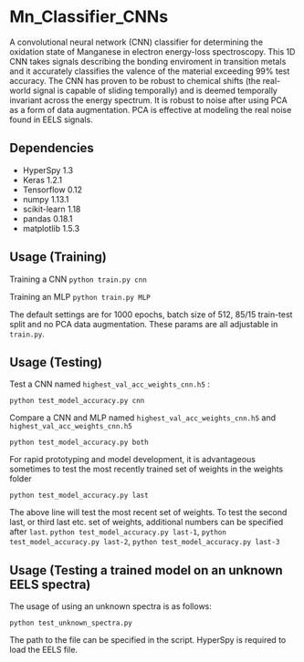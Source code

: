 # Mn_Classifier_CNNs
A convolutional neural network (CNN) classifier for determining the oxidation state of Manganese in electron energy-loss spectroscopy. This 1D CNN takes signals describing the bonding enviroment in transition metals and it accurately classifies the valence of the material exceeding 99% test accuracy. The CNN has proven to be robust to chemical shifts (the real-world signal is capable of sliding temporally) and is deemed temporally invariant across the energy spectrum. It is robust to noise after using PCA as a form of data augmentation. PCA is effective at modeling the real noise found in EELS signals.

## Dependencies
- HyperSpy 1.3
- Keras 1.2.1
- Tensorflow 0.12
- numpy 1.13.1
- scikit-learn 1.18
- pandas 0.18.1
- matplotlib 1.5.3

## Usage (Training)

Training a CNN
`python train.py cnn` 

Training an MLP
`python train.py MLP`

The default settings are for 1000 epochs, batch size of 512, 85/15 train-test split and no PCA data augmentation. These params are all adjustable in `train.py`.

## Usage (Testing)

Test a CNN named `highest_val_acc_weights_cnn.h5` :
  
  `python test_model_accuracy.py cnn`

Compare a CNN and MLP named `highest_val_acc_weights_cnn.h5` and `highest_val_acc_weights_cnn.h5`

`python test_model_accuracy.py both`


For rapid prototyping and model development, it is advantageous sometimes to test the most recently trained set of weights in the weights folder

`python test_model_accuracy.py last`

The above line will test the most recent set of weights. To test the second last, or third last etc. set of weights, additional numbers can be specified after `last`.
`python test_model_accuracy.py last-1`, `python test_model_accuracy.py last-2`, `python test_model_accuracy.py last-3`


## Usage (Testing a trained model on an unknown EELS spectra)

The usage of using an unknown spectra is as follows:

`python test_unknown_spectra.py`

The path to the file can be specified in the script. HyperSpy is required to load the EELS file.
